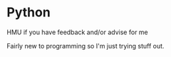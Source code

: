 # Python
HMU if you have feedback and/or advise for me

Fairly new to programming so I'm just trying stuff out. 
